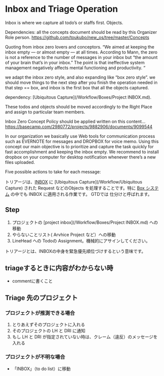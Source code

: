 # Inbox and Triage Operation 

Inbox is where we capture all todo’s or staffs first. Objects. 

Dependencies: 
all the concepts document should be read by this Organizer Role person.
https://github.com/toukubo/new_os/tree/master/Concepts

Quoting from inbox zero lovers and conceptors.
 “We aimed at keeping the inbox empty — or almost empty — at all times.  According to Mann, the zero is not a reference to the number of messages in your inbox but “the amount of your brain that’s in your inbox.” The point is that ineffective system management negatively affects mental functioning and productivity. “

we adapt the inbox zero style, and also expanding like “box zero style”. we should move things to the next step after you finish the operation needed in that step == box, and inbox is the first box that all the objects captured. 

dependency: [Ubiquitous Capture](/Workflow/Boxes/Project INBOX.md).  

These todos and objects should be moved accordingly to the Right Place and assign to particular team members. 

Inbox Zero Concept Policy should be applied written on this content… https://basecamp.com/2980772/projects/9882906/documents/9099544


In our organization we basically use Web tools for communication process such as EVERNOTE  for messages and DROPBOX for voice memo. Using this concept our main objective is to prioritize and capture the task quickly for fast accomplishment and keeping the inbox empty. We recommend to install dropbox on your computer for desktop notification whenever there’s a new files uploaded.

Five possible actions to take for each message:



トリアージは、[INBOX](/Workflow/Boxes) に [Ubiquitous Capture](/Workflow/Ubiquitous Capture) された Request などのObjects を処理することです。特に [Box システム](/Workflow/Boxes) の中でも INBOX に適用される作業です。
GTDでは 仕分けと呼ばれます。

Step
-----------------------------------------------------------------
1. プロジェクトの [project inbox](/Workflow/Boxes/Project INBOX.md) への移動
2. やらないことリスト( Arvhice Project など）への移動
3. LineHead への Todoの Assignment。機械的にアサインしてください。

トリアージとは、INBOXの中身を緊急優先順位づけするという意味です。

##  triageするときに内容がわからない時
 - commentに書くこと

## Triage 先のプロジェクト

### プロジェクトが推測できる場合
1. とりあえずそのプロジェクトに入れる
2. そのプロジェクトの LH と DRI に通知
3. もし LH と DRI が指定されていない時は、クレーム（違反）のメッセージを入れる

### プロジェクトが不明な場合
- 「INBOX」（to do list）に移動



